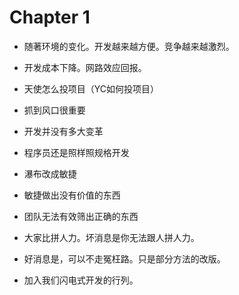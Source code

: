 # Chapter 1

- 随著环境的变化。开发越来越方便。竞争越来越激烈。
- 开发成本下降。网路效应回报。
- 天使怎么投项目（YC如何投项目）
- 抓到风口很重要

- 开发并没有多大变革
- 程序员还是照样照规格开发
- 瀑布改成敏捷
- 敏捷做出没有价值的东西
- 团队无法有效筛出正确的东西

- 大家比拼人力。坏消息是你无法跟人拼人力。
- 好消息是，可以不走冤枉路。只是部分方法的改版。
- 加入我们闪电式开发的行列。
